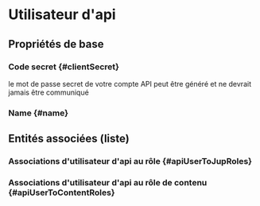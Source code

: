 # Utilisateur d'api
<!--- THIS FILE IS GENERATED PLEASE DO NOT EDIT IT DIRECTLY --->



## Propriétés de base

### Code secret {#clientSecret}
        
le mot de passe secret de votre compte API peut être généré et ne devrait jamais être communiqué
### Name {#name}
        




## Entités associées (liste)

### Associations d'utilisateur d'api au rôle {#apiUserToJupRoles}
        

### Associations d'utilisateur d'api au rôle de contenu {#apiUserToContentRoles}
        




